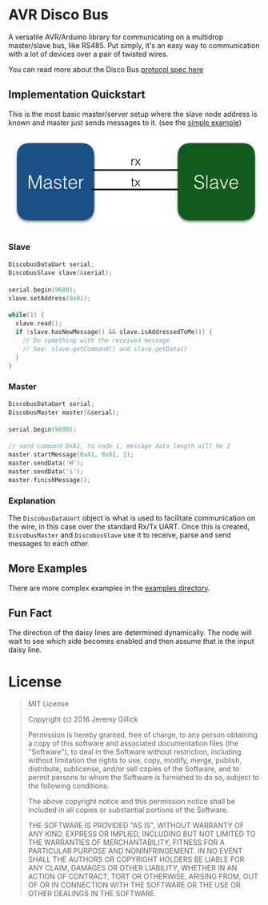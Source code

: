 # AVR Disco Bus

A versatile AVR/Arduino library for communicating on a multidrop master/slave bus, like RS485.
Put simply, it's an easy way to communication with a lot of devices over a pair of twisted wires. 

You can read more about the Disco Bus [protocol spec here](https://github.com/jgillick/Disco-Bus-Protocol)

## Implementation Quickstart

This is the most basic master/server setup where the slave node address is known and master
just sends messages to it. (see the [simple example](examples/01_simple))

![Simple Demo](examples/diagrams/serial-simple.png?raw=true)

### Slave

```cpp
DiscobusDataUart serial;
DiscobusSlave slave(&serial);

serial.begin(9600);
slave.setAddress(0x01);

while(1) {
  slave.read();
  if (slave.hasNewMessage() && slave.isAddressedToMe()) {
    // Do something with the received message
    // See: slave.getCommand() and slave.getData()
  }
}
```

### Master

```c
DiscobusDataUart serial;
DiscobusMaster master(&serial);

serial.begin(9600);

// send command 0xA1, to node 1, message data length will be 2
master.startMessage(0xA1, 0x01, 2);
master.sendData('H');
master.sendData('i');
master.finishMessage();
```

### Explanation

The `DiscobusDataUart` object is what is used to facilitate communication on the wire,
in this case over the standard Rx/Tx UART. Once this is created, `DiscobusMaster` and 
`DiscobusSlave` use it to receive, parse and send messages to each other.


## More Examples

There are more complex examples in the [examples directory](/MultidropBusProtocol/examples/).

## Fun Fact
The direction of the daisy lines are determined dynamically. The node will wait
to see which side becomes enabled and then assume that is the input daisy line.


# License

> MIT License
> 
> Copyright (c) 2016 Jeremy Gillick
> 
> Permission is hereby granted, free of charge, to any person obtaining a copy
> of this software and associated documentation files (the "Software"), to deal
> in the Software without restriction, including without limitation the rights
> to use, copy, modify, merge, publish, distribute, sublicense, and/or sell
> copies of the Software, and to permit persons to whom the Software is
> furnished to do so, subject to the following conditions:
> 
> The above copyright notice and this permission notice shall be included in all
> copies or substantial portions of the Software.
> 
> THE SOFTWARE IS PROVIDED "AS IS", WITHOUT WARRANTY OF ANY KIND, EXPRESS OR
> IMPLIED, INCLUDING BUT NOT LIMITED TO THE WARRANTIES OF MERCHANTABILITY,
> FITNESS FOR A PARTICULAR PURPOSE AND NONINFRINGEMENT. IN NO EVENT SHALL THE
> AUTHORS OR COPYRIGHT HOLDERS BE LIABLE FOR ANY CLAIM, DAMAGES OR OTHER
> LIABILITY, WHETHER IN AN ACTION OF CONTRACT, TORT OR OTHERWISE, ARISING FROM,
> OUT OF OR IN CONNECTION WITH THE SOFTWARE OR THE USE OR OTHER DEALINGS IN THE
> SOFTWARE.